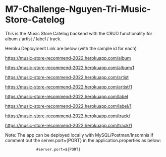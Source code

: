 # M7-Challenge-Nguyen-Tri-Music-Store-Catelog

This is the Music Store Catelog backend with the CRUD functionality for album / artist / label / track.

Heroku Deployment Link are below (with the sample id for each)


https://music-store-recommend-2022.herokuapp.com/album


https://music-store-recommend-2022.herokuapp.com/album/1



https://music-store-recommend-2022.herokuapp.com/artist


https://music-store-recommend-2022.herokuapp.com/artist/1



https://music-store-recommend-2022.herokuapp.com/label


https://music-store-recommend-2022.herokuapp.com/label/1



https://music-store-recommend-2022.herokuapp.com/track/

https://music-store-recommend-2022.herokuapp.com/track/1




Note: The app can be deployed locally with MySQL/Postman/Insomnia if comment out the server.port={PORT} in the application.properties as below: 

                  #server.port=${PORT}
